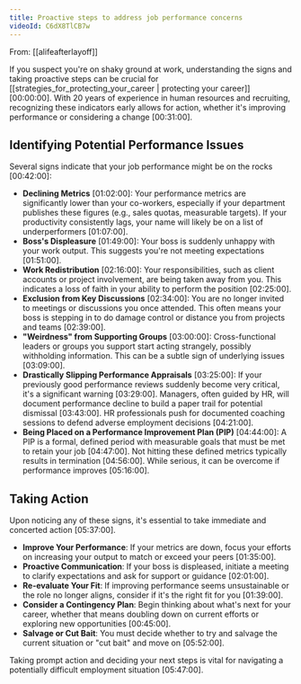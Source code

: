 ```yaml
---
title: Proactive steps to address job performance concerns
videoId: C6dX8TlCB7w
---
```


From: [[alifeafterlayoff]] <br/> 

If you suspect you're on shaky ground at work, understanding the signs and taking proactive steps can be crucial for [[strategies_for_protecting_your_career | protecting your career]] <a class="yt-timestamp" data-t="00:00:00">[00:00:00]</a>. With 20 years of experience in human resources and recruiting, recognizing these indicators early allows for action, whether it's improving performance or considering a change <a class="yt-timestamp" data-t="00:31:00">[00:31:00]</a>.

## Identifying Potential Performance Issues

Several signs indicate that your job performance might be on the rocks <a class="yt-timestamp" data-t="00:42:00">[00:42:00]</a>:

*   **Declining Metrics** <a class="yt-timestamp" data-t="01:02:00">[01:02:00]</a>: Your performance metrics are significantly lower than your co-workers, especially if your department publishes these figures (e.g., sales quotas, measurable targets). If your productivity consistently lags, your name will likely be on a list of underperformers <a class="yt-timestamp" data-t="01:07:00">[01:07:00]</a>.
*   **Boss's Displeasure** <a class="yt-timestamp" data-t="01:49:00">[01:49:00]</a>: Your boss is suddenly unhappy with your work output. This suggests you're not meeting expectations <a class="yt-timestamp" data-t="01:51:00">[01:51:00]</a>.
*   **Work Redistribution** <a class="yt-timestamp" data-t="02:16:00">[02:16:00]</a>: Your responsibilities, such as client accounts or project involvement, are being taken away from you. This indicates a loss of faith in your ability to perform the position <a class="yt-timestamp" data-t="02:25:00">[02:25:00]</a>.
*   **Exclusion from Key Discussions** <a class="yt-timestamp" data-t="02:34:00">[02:34:00]</a>: You are no longer invited to meetings or discussions you once attended. This often means your boss is stepping in to do damage control or distance you from projects and teams <a class="yt-timestamp" data-t="02:39:00">[02:39:00]</a>.
*   **"Weirdness" from Supporting Groups** <a class="yt-timestamp" data-t="03:00:00">[03:00:00]</a>: Cross-functional leaders or groups you support start acting strangely, possibly withholding information. This can be a subtle sign of underlying issues <a class="yt-timestamp" data-t="03:09:00">[03:09:00]</a>.
*   **Drastically Slipping Performance Appraisals** <a class="yt-timestamp" data-t="03:25:00">[03:25:00]</a>: If your previously good performance reviews suddenly become very critical, it's a significant warning <a class="yt-timestamp" data-t="03:29:00">[03:29:00]</a>. Managers, often guided by HR, will document performance decline to build a paper trail for potential dismissal <a class="yt-timestamp" data-t="03:43:00">[03:43:00]</a>. HR professionals push for documented coaching sessions to defend adverse employment decisions <a class="yt-timestamp" data-t="04:21:00">[04:21:00]</a>.
*   **Being Placed on a Performance Improvement Plan (PIP)** <a class="yt-timestamp" data-t="04:44:00">[04:44:00]</a>: A PIP is a formal, defined period with measurable goals that must be met to retain your job <a class="yt-timestamp" data-t="04:47:00">[04:47:00]</a>. Not hitting these defined metrics typically results in termination <a class="yt-timestamp" data-t="04:56:00">[04:56:00]</a>. While serious, it can be overcome if performance improves <a class="yt-timestamp" data-t="05:16:00">[05:16:00]</a>.

## Taking Action

Upon noticing any of these signs, it's essential to take immediate and concerted action <a class="yt-timestamp" data-t="05:37:00">[05:37:00]</a>.

*   **Improve Your Performance**: If your metrics are down, focus your efforts on increasing your output to match or exceed your peers <a class="yt-timestamp" data-t="01:35:00">[01:35:00]</a>.
*   **Proactive Communication**: If your boss is displeased, initiate a meeting to clarify expectations and ask for support or guidance <a class="yt-timestamp" data-t="02:01:00">[02:01:00]</a>.
*   **Re-evaluate Your Fit**: If improving performance seems unsustainable or the role no longer aligns, consider if it's the right fit for you <a class="yt-timestamp" data-t="01:39:00">[01:39:00]</a>.
*   **Consider a Contingency Plan**: Begin thinking about what's next for your career, whether that means doubling down on current efforts or exploring new opportunities <a class="yt-timestamp" data-t="00:45:00">[00:45:00]</a>.
*   **Salvage or Cut Bait**: You must decide whether to try and salvage the current situation or "cut bait" and move on <a class="yt-timestamp" data-t="05:52:00">[05:52:00]</a>.

Taking prompt action and deciding your next steps is vital for navigating a potentially difficult employment situation <a class="yt-timestamp" data-t="05:47:00">[05:47:00]</a>.